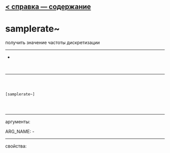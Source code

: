 [< справка — содержание](index.html)
---

# samplerate~


получить значение частоты дискретизации

---

-
<br>


---


```



[samplerate~]


            
```

---
аргументы:

ARG_NAME: -<br>

---
свойства:



